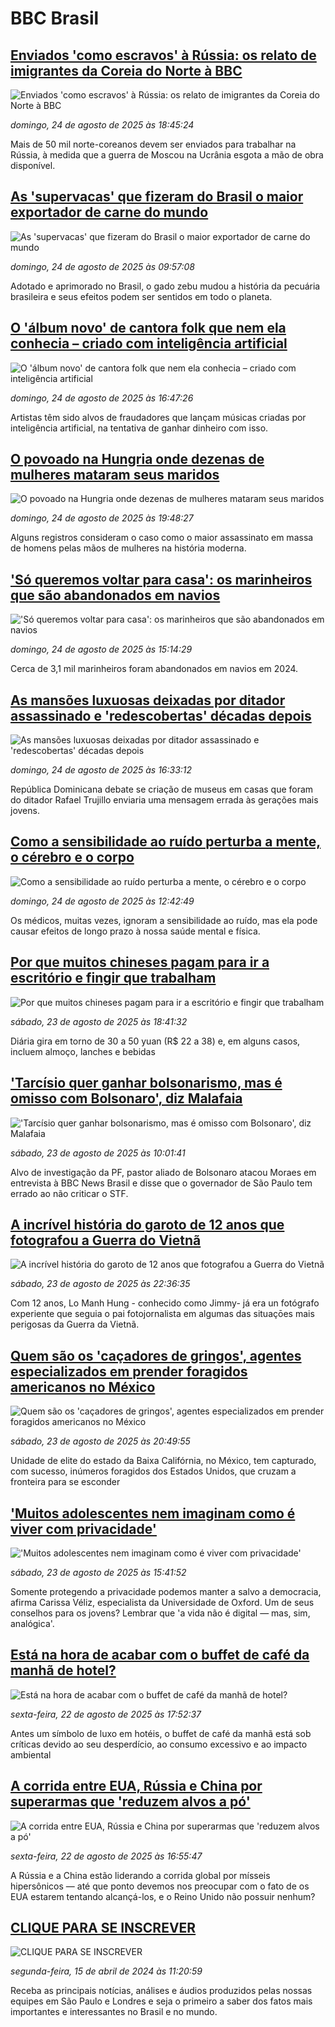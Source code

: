 # BBC Brasil## [Enviados 'como escravos' à Rússia: os relato de imigrantes da Coreia do Norte à BBC](https://www.bbc.com/portuguese/articles/c620gkypd3po?at_medium=RSS&at_campaign=rss?at_campaign=githubrss)![Enviados 'como escravos' à Rússia: os relato de imigrantes da Coreia do Norte à BBC](https://ichef.bbci.co.uk/ace/ws/240/cpsprodpb/116a/live/21750250-7690-11f0-a20f-3b86f375586a.png)_domingo, 24 de agosto de 2025 às 18:45:24_Mais de 50 mil norte-coreanos devem ser enviados para trabalhar na Rússia, à medida que a guerra de Moscou na Ucrânia esgota a mão de obra disponível.## [As 'supervacas' que fizeram do Brasil o maior exportador de carne do mundo](https://www.bbc.com/portuguese/articles/c78zxz84272o?at_medium=RSS&at_campaign=rss?at_campaign=githubrss)![As 'supervacas' que fizeram do Brasil o maior exportador de carne do mundo](https://ichef.bbci.co.uk/ace/ws/240/cpsprodpb/7aa2/live/485fb0b0-74c7-11f0-8de5-d7af39eb1632.jpg)_domingo, 24 de agosto de 2025 às 09:57:08_Adotado e aprimorado no Brasil, o gado zebu mudou a história da pecuária brasileira e seus efeitos podem ser sentidos em todo o planeta.## [O 'álbum novo' de cantora folk que nem ela conhecia – criado com inteligência artificial](https://www.bbc.com/portuguese/articles/czxy5nvg517o?at_medium=RSS&at_campaign=rss?at_campaign=githubrss)![O 'álbum novo' de cantora folk que nem ela conhecia – criado com inteligência artificial](https://ichef.bbci.co.uk/ace/ws/240/cpsprodpb/94c2/live/0b7bf260-7dcf-11f0-88a2-b9725373e32e.jpg)_domingo, 24 de agosto de 2025 às 16:47:26_Artistas têm sido alvos de fraudadores que lançam músicas criadas por inteligência artificial, na tentativa de ganhar dinheiro com isso.## [O povoado na Hungria onde dezenas de mulheres mataram seus maridos](https://www.bbc.com/portuguese/articles/c5ypzp24mk3o?at_medium=RSS&at_campaign=rss?at_campaign=githubrss)![O povoado na Hungria onde dezenas de mulheres mataram seus maridos](https://ichef.bbci.co.uk/ace/ws/240/cpsprodpb/1409/live/7a9c9ef0-73a8-11f0-98d8-b14683e68fab.jpg)_domingo, 24 de agosto de 2025 às 19:48:27_Alguns registros consideram o caso como o maior assassinato em massa de homens pelas mãos de mulheres na história moderna.## ['Só queremos voltar para casa': os marinheiros que são abandonados em navios](https://www.bbc.com/portuguese/articles/ce87274n223o?at_medium=RSS&at_campaign=rss?at_campaign=githubrss)!['Só queremos voltar para casa': os marinheiros que são abandonados em navios](https://ichef.bbci.co.uk/ace/ws/240/cpsprodpb/302c/live/4a544100-79e6-11f0-ab39-5f560085c471.jpg)_domingo, 24 de agosto de 2025 às 15:14:29_Cerca de 3,1 mil marinheiros foram abandonados em navios em 2024.## [As mansões luxuosas deixadas por ditador assassinado e 'redescobertas' décadas depois](https://www.bbc.com/portuguese/articles/cjw6g49x7plo?at_medium=RSS&at_campaign=rss?at_campaign=githubrss)![As mansões luxuosas deixadas por ditador assassinado e 'redescobertas' décadas depois](https://ichef.bbci.co.uk/ace/ws/240/cpsprodpb/0b76/live/6d614a20-7898-11f0-b1cd-a9ea7239675a.jpg)_domingo, 24 de agosto de 2025 às 16:33:12_República Dominicana debate se criação de museus em casas que foram do ditador Rafael Trujillo enviaria uma mensagem errada às gerações mais jovens.## [Como a sensibilidade ao ruído perturba a mente, o cérebro e o corpo](https://www.bbc.com/portuguese/articles/cx276gp5j18o?at_medium=RSS&at_campaign=rss?at_campaign=githubrss)![Como a sensibilidade ao ruído perturba a mente, o cérebro e o corpo](https://ichef.bbci.co.uk/ace/ws/240/cpsprodpb/38ee/live/938f96e0-7de1-11f0-ab3e-bd52082cd0ae.jpg)_domingo, 24 de agosto de 2025 às 12:42:49_Os médicos, muitas vezes, ignoram a sensibilidade ao ruído, mas ela pode causar efeitos de longo prazo à nossa saúde mental e física.## [Por que muitos chineses pagam para ir a escritório e fingir que trabalham](https://www.bbc.com/portuguese/articles/cwypp4qy603o?at_medium=RSS&at_campaign=rss?at_campaign=githubrss)![Por que muitos chineses pagam para ir a escritório e fingir que trabalham](https://ichef.bbci.co.uk/ace/ws/240/cpsprodpb/9aeb/live/b97674d0-744c-11f0-a975-cb151ca452f4.jpg)_sábado, 23 de agosto de 2025 às 18:41:32_Diária gira em torno de 30 a 50 yuan (R$ 22 a 38) e, em alguns casos, incluem almoço, lanches e bebidas## ['Tarcísio quer ganhar bolsonarismo, mas é omisso com Bolsonaro', diz Malafaia](https://www.bbc.com/portuguese/articles/cqxgper95q8o?at_medium=RSS&at_campaign=rss?at_campaign=githubrss)!['Tarcísio quer ganhar bolsonarismo, mas é omisso com Bolsonaro', diz Malafaia](https://ichef.bbci.co.uk/ace/ws/240/cpsprodpb/1e21/live/3343e0e0-7fb5-11f0-a34f-318be3fb0481.jpg)_sábado, 23 de agosto de 2025 às 10:01:41_Alvo de investigação da PF, pastor aliado de Bolsonaro atacou Moraes em entrevista à BBC News Brasil e disse que o governador de São Paulo tem errado ao não criticar o STF.## [A incrível história do garoto de 12 anos que fotografou a Guerra do Vietnã](https://www.bbc.com/portuguese/articles/c9d03zl2ed4o?at_medium=RSS&at_campaign=rss?at_campaign=githubrss)![A incrível história do garoto de 12 anos que fotografou a Guerra do Vietnã](https://ichef.bbci.co.uk/ace/ws/240/cpsprodpb/f605/live/cb29d6f0-714e-11f0-b40d-2f2a77d02753.jpg)_sábado, 23 de agosto de 2025 às 22:36:35_Com 12 anos, Lo Manh Hung - conhecido como Jimmy- já era un fotógrafo experiente que seguia o pai fotojornalista em algumas das situaçōes mais perigosas da Guerra da Vietnã.## [Quem são os 'caçadores de gringos', agentes especializados em prender foragidos americanos no México](https://www.bbc.com/portuguese/articles/c3r43ndeye2o?at_medium=RSS&at_campaign=rss?at_campaign=githubrss)![Quem são os 'caçadores de gringos', agentes especializados em prender foragidos americanos no México](https://ichef.bbci.co.uk/ace/ws/240/cpsprodpb/33d1/live/ae444a60-7e06-11f0-ab3e-bd52082cd0ae.jpg)_sábado, 23 de agosto de 2025 às 20:49:55_Unidade de elite do estado da Baixa Califórnia, no México, tem capturado, com sucesso, inúmeros foragidos dos Estados Unidos, que cruzam a fronteira para se esconder## ['Muitos adolescentes nem imaginam como é viver com privacidade'](https://www.bbc.com/portuguese/articles/cgjyzl4l8ngo?at_medium=RSS&at_campaign=rss?at_campaign=githubrss)!['Muitos adolescentes nem imaginam como é viver com privacidade'](https://ichef.bbci.co.uk/ace/ws/240/cpsprodpb/1474/live/c6df3980-8037-11f0-83cc-c5da98c419b8.jpg)_sábado, 23 de agosto de 2025 às 15:41:52_Somente protegendo a privacidade podemos manter a salvo a democracia, afirma Carissa Véliz, especialista da Universidade de Oxford. Um de seus conselhos para os jovens? Lembrar que 'a vida não é digital — mas, sim, analógica'.## [Está na hora de acabar com o buffet de café da manhã de hotel?](https://www.bbc.com/portuguese/articles/ckgjw2dyv2ro?at_medium=RSS&at_campaign=rss?at_campaign=githubrss)![Está na hora de acabar com o buffet de café da manhã de hotel?](https://ichef.bbci.co.uk/ace/ws/240/cpsprodpb/5f73/live/37104bb0-7ec4-11f0-83cc-c5da98c419b8.jpg)_sexta-feira, 22 de agosto de 2025 às 17:52:37_Antes um símbolo de luxo em hotéis, o buffet de café da manhã está sob críticas devido ao seu desperdício, ao consumo excessivo e ao impacto ambiental## [A corrida entre EUA, Rússia e China por superarmas que 'reduzem alvos a pó'](https://www.bbc.com/portuguese/articles/cn5e35p9py1o?at_medium=RSS&at_campaign=rss?at_campaign=githubrss)![A corrida entre EUA, Rússia e China por superarmas que 'reduzem alvos a pó'](https://ichef.bbci.co.uk/ace/ws/240/cpsprodpb/633d/live/7f7225a0-7f4a-11f0-83cc-c5da98c419b8.jpg)_sexta-feira, 22 de agosto de 2025 às 16:55:47_A Rússia e a China estão liderando a corrida global por mísseis hipersônicos — até que ponto devemos nos preocupar com o fato de os EUA estarem tentando alcançá-los, e o Reino Unido não possuir nenhum?## [CLIQUE PARA SE INSCREVER](https://bbc.in/3UkB2wH?at_medium=RSS&at_campaign=rss?at_campaign=githubrss)![CLIQUE PARA SE INSCREVER](https://ichef.bbci.co.uk/ace/standard/240/cpsprodpb/45da/live/56e64420-2264-11ef-80aa-699d54c46324.png)_segunda-feira, 15 de abril de 2024 às 11:20:59_Receba as principais notícias, análises e áudios produzidos pelas nossas equipes em São Paulo e Londres e seja o primeiro a saber dos fatos mais importantes e interessantes no Brasil e no mundo.